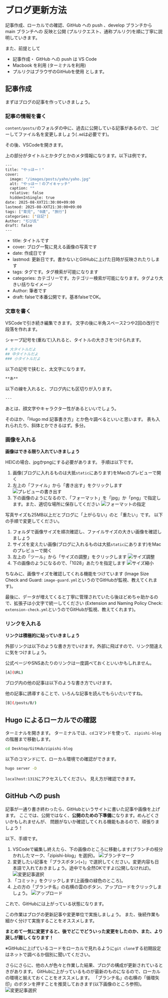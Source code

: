# ブログ更新方法

記事作成、ローカルでの確認、GitHub への push 、develop ブランチから main ブランチへの
反映と公開 (プルリクエスト、通称プルリク)を順に丁寧に説明していきます。

また、前提として
- 記事作成・ GitHub への push は VS Code
- Macbook を利用 (ターミナルを利用)
- プルリクはブラウザのGitHubを使用
とします。

## 記事作成

まずはブログの記事を作っていきましょう。

### 記事の情報を書く

`content/posts/`のフォルダの中に、過去に公開している記事があるので、コピーしてファイル名を変更しましょう(`.md`は必要です)。

その後、VSCodeを開きます。

上の部分がタイトルとかタグとかのメタ情報になります。以下は例です。

```bash
---
title: "やっほー！"
cover:
  image: "/images/posts/yaho/yaho.jpg"
  alt: "やっほー！のアイキャッチ"
  caption: ""
  relative: false
  hiddenInSingle: true
date: 2025-08-XXT21:30:00+09:00
lastmod: 2025-08-XXT21:30:00+09:00
tags: ["育児", "0歳", "旅行"]
categories: ["日記"]
Author: "ぢぴ氏"
draft: false
---
```

- title: タイトルです
- cover: ブログ一覧に見える画像の写真です
- date: 作成日です
- lastmod: 更新日です。書かないとGitHubに上げた日時が反映されたりします
- tags: タグです。タグ検索が可能になります
- categories: カテゴリーです。カテゴリー検索が可能になります。タグより大きい括りなイメージ
- Author: 筆者です
- draft: falseで本番公開です。基本falseでOK。

### 文章を書く

VSCodeで引き続き編集できます。
文字の後に半角スペース2つや2回の改行で段落を作れます。

シャープ記号を(重ねて)入れると、タイトルの大きさをつけられます。

```bash
# 大タイトルだよ
## 中タイトルだよ
### 小タイトルだよ
```

以下の記号で挟むと、太文字になります。

```bash
**あ**
```

以下の線を入れると、ブログ内にも区切りが入ります。

```bash
---
```

あとは、顔文字やキャラクター性があるといいでしょう。

そのほか、「Hugo md 記事書き方」とか色々調べるといいと思います。
表も入れられたり、斜体とかできるはず。多分。

### 画像を入れる

**画像はできる限り入れていきましょう**

HEICの場合、jpgかpngにする必要があります。
手順は以下です。

1. 画像(ブログに入れるものは大抵`static`にあります)をMacのプレビューで開く
2. 左上の「ファイル」から「書き出す」をクリックします
   ![プレビューの書き出す](./kakidasu.png)
3. 下の画像のようになるので、「フォーマット」を「jpg」か「png」で指定します。また、適切な場所に保存してください
   ![フォーマットの指定](./format-shitei.png)

写真サイズも25MB以上だとブログに「上がらない」のと「重たい」です。
以下の手順で変更してください。

1. フォルダで画像サイズを順次確認し、ファイルサイズの大きい画像を確認しましょう
2. サイズを変えたい画像(ブログに入れるものは大抵`static`にあります)をMacのプレビューで開く
3. 左上の「ツール」から「サイズの調整」をクリックします
   ![サイズ調整](./size-chosei.png)
3. 下の画像のようになるので、「1028」あたりを指定します
   ![サイズ縮小](./size-down.png)

ちなみに、画像サイズを確認してくれる機能をつけています
(Image Size Check and Guard: `image-guard.yml`というのでGitHubが監視、教えてくれます)。

最後に、データが増えてくると丁寧に管理されていたら後ほどめちゃ助かるので、拡張子は小文字で統一してください
(Extension and Naming Policy Check: `extension-check.yml`というのでGitHubが監視、教えてくれます)。

### リンクを入れる

**リンクは積極的に貼っていきましょう**

外部リンクは以下のような書き方でいけます。外部に飛ばすので、リンク間違えに気をつけましょう。

公式ページやSNSあたりのリンクは一度調べておくといいかもしれません。

``` bash
[A](URL)
```

ブログ内の他の記事は以下のような書き方でいけます。

他の記事に誘導することで、いろんな記事を読んでもらいたいですね。

``` bash
[B](/posts/B/)
```

## Hugo によるローカルでの確認

ターミナルを開きます。
ターミナルでは、`cd`コマンドを使って、
`zipishi-blog`の階層まで移動します。

```bash
cd Desktop/GitHub/zipishi-blog
```

以下のコマンドにて、ローカル環境での確認ができます。

```bash
hugo server -D
```

`localhost:1313`にアクセスしてください。
見え方が確認できます。

## GitHub への push

記事が一通り書き終わったら、GitHubというサイトに書いた記事や画像を上げます。
ここでは、公開ではなく、**公開のための下準備**になります。めんどくさいかもしれませんが、
問題がないか確認してくれる機能もあるので、頑張りましょう！

以下、手順です。

1. VSCodeで編集し終えたら、下の画像のところに移動します(ブランチの枝分かれしたマーク、「zipishi-blog」を選択)。
   ![ブランチマーク](./branch-mark.png)
2. 変更したい記事を「プラスボタン(+)」で選択してください。変更内容も日本語で入れておきましょう。途中でも全然OKですよ(公開しなければ)。
   ![変更記事選択](./select-file.png)
3. 「コミット」をクリックします(上画像の緑色のところ)。
4. 上の方の「ブランチ名」の右横の雲のボタン、アップロードをクリックしましょう。
   ![アップロード](./upload.png)

これで、GitHubには上がっている状態になります。

この作業はブログの更新記事や変更単位で実施しましょう。
また、後続作業も細かく分けて実施することをオススメします。

**まとめて一気に変更すると、後でどこでどういった変更をしたのか、また、より戻しが難しくなります！**

※GitHubに上げているコードをローカルで見れるように`git clone`する初期設定はネットで調べるか個別に聞いてください。

さらにさらに、他の人が色々と作業した結果、ブログの構成が更新されているときがあります。
GitHubに上がっているものが最新のものになるので、ローカルの環境と揃えておくことをオススメします。
「ブランチ名」の右横の「循環矢印」のボタンを押すことを推奨しておきます(以下画像のところ参照)。
![変更記事選択](./select-file.png)

